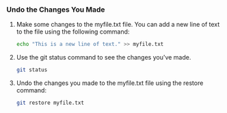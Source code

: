 ### Undo the Changes You Made

1. Make some changes to the myfile.txt file. You can add a new line of text to the file using the following command:

   ```bash
   echo "This is a new line of text." >> myfile.txt
   ```

2. Use the git status command to see the changes you've made.

   ```bash
   git status
   ```

3. Undo the changes you made to the myfile.txt file using the restore command:

   ```bash
   git restore myfile.txt
   ```
